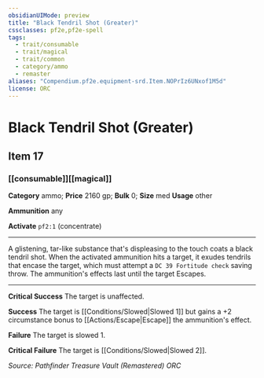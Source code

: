 ```yaml
---
obsidianUIMode: preview
title: "Black Tendril Shot (Greater)"
cssclasses: pf2e,pf2e-spell
tags:
  - trait/consumable
  - trait/magical
  - trait/common
  - category/ammo
  - remaster
aliases: "Compendium.pf2e.equipment-srd.Item.NOPrIz6UNxof1M5d"
license: ORC
---
```

# Black Tendril Shot (Greater)
## Item 17
### [[consumable]][[magical]]

**Category** ammo; 
**Price** 2160 gp; 
**Bulk** 0; **Size** med
**Usage** other

**Ammunition** any

**Activate** `pf2:1` (concentrate)

* * *

A glistening, tar-like substance that's displeasing to the touch coats a black tendril shot. When the activated ammunition hits a target, it exudes tendrils that encase the target, which must attempt a `DC 39 Fortitude check` saving throw. The ammunition's effects last until the target Escapes.

* * *

**Critical Success** The target is unaffected.

**Success** The target is [[Conditions/Slowed|Slowed 1]] but gains a +2 circumstance bonus to [[Actions/Escape|Escape]] the ammunition's effect.

**Failure** The target is slowed 1.

**Critical Failure** The target is [[Conditions/Slowed|Slowed 2]].

*Source: Pathfinder Treasure Vault (Remastered)*
*ORC*